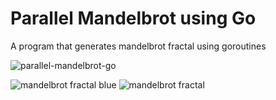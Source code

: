 # Parallel Mandelbrot using Go

A program that generates mandelbrot fractal using goroutines

![parallel-mandelbrot-go](https://im2.ezgif.com/tmp/ezgif-2-650b130e2f90.gif)

![mandelbrot fractal blue](https://user-images.githubusercontent.com/34191327/122482067-412e3480-cfa6-11eb-8505-f76ce7d2e3a2.png)
![mandelbrot fractal](https://user-images.githubusercontent.com/34191327/122481879-ea285f80-cfa5-11eb-985a-7b3e7c73a88d.png)
